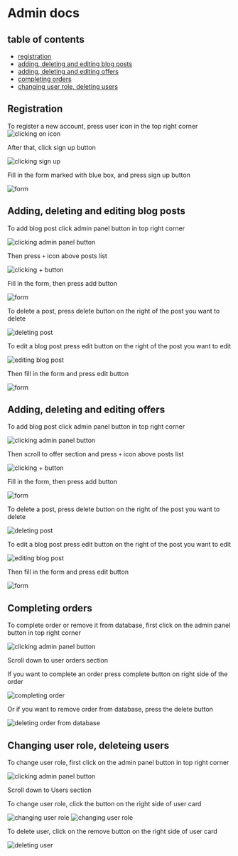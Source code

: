 # Admin docs

## table of contents

- [registration](#registration)
- [adding, deleting and editing blog posts](#adding-deleting-and-editing-blog-posts)
- [adding, deleting and editing offers](#adding-deleting-and-editing-offers)
- [completing orders](#completing-orders)
- [changing user role, deleting users](#changing-user-role-deleteing-users)

## Registration

To register a new account, press user icon in the top right corner
![clicking on icon](./img/admin/1.png)

After that, click sign up button

![clicking sign up](./img/admin/2.png)

Fill in the form marked with blue box, and press sign up button

![form](./img/admin/3.png)

## Adding, deleting and editing blog posts

To add blog post click admin panel button in top right corner

![clicking admin panel button](./img/admin/4.png)

Then press `+` icon above posts list

![clicking + button](./img/admin/5.png)

Fill in the form, then press add button

![form](./img/admin/6.png)

To delete a post, press delete button on the right of the post you want to delete

![deleting post](./img/admin/7.png)

To edit a blog post press edit button on the right of the post you want to edit

![editing blog post](./img/admin/8.png)

Then fill in the form and press edit button

![form](./img/admin/6.png)

## Adding, deleting and editing offers

To add blog post click admin panel button in top right corner

![clicking admin panel button](./img/admin/4.png)

Then scroll to offer section and press `+` icon above posts list

![clicking + button](./img/admin/9.png)

Fill in the form, then press add button

![form](./img/admin/10.png)

To delete a post, press delete button on the right of the post you want to delete

![deleting post](./img/admin/11.png)

To edit a blog post press edit button on the right of the post you want to edit

![editing blog post](./img/admin/12.png)

Then fill in the form and press edit button

![form](./img/admin/10.png)

## Completing orders

To complete order or remove it from database, first click on the admin panel button in top right corner

![clicking admin panel button](./img/admin/4.png)

Scroll down to user orders section

If you want to complete an order press complete button on right side of the order

![completing order](./img/admin/13.png)

Or if you want to remove order from database, press the delete button

![deleting order from database](./img/admin/14.png)

## Changing user role, deleteing users

To change user role, first click on the admin panel button in top right corner

![clicking admin panel button](./img/admin/4.png)

Scroll down to Users section

To change user role, click the button on the right side of user card

![changing user role](./img/admin/15.png)
![changing user role](./img/admin/16.png)

To delete user, click on the remove button on the right side of user card

![deleting user]('./img/admin/17.png)
